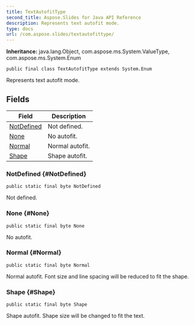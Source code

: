```yaml
---
title: TextAutofitType
second_title: Aspose.Slides for Java API Reference
description: Represents text autofit mode.
type: docs
url: /com.aspose.slides/textautofittype/
---
```

**Inheritance:**
java.lang.Object, com.aspose.ms.System.ValueType, com.aspose.ms.System.Enum
```
public final class TextAutofitType extends System.Enum
```

Represents text autofit mode.
## Fields

| Field | Description |
| --- | --- |
| [NotDefined](#NotDefined) | Not defined. |
| [None](#None) | No autofit. |
| [Normal](#Normal) | Normal autofit. |
| [Shape](#Shape) | Shape autofit. |
### NotDefined {#NotDefined}
```
public static final byte NotDefined
```


Not defined.

### None {#None}
```
public static final byte None
```


No autofit.

### Normal {#Normal}
```
public static final byte Normal
```


Normal autofit. Font size and line spacing will be reduced to fit the shape.

### Shape {#Shape}
```
public static final byte Shape
```


Shape autofit. Shape size will be changed to fit the text.

